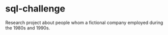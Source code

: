 # sql-challenge
Research project about people whom a fictional company employed during the 1980s and 1990s.
